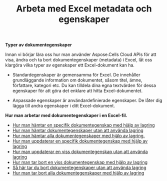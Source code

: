 ﻿---
title: Arbeta med Excel metadata och egenskaper
second_title: Aspose.Cells Cloud Documen
linktitle: Metadata och egenskaper
type: docs
url: /sv/metadata/
aliases: [/document-properties/,/working-with-document-properties/]
keywords: Get, delete, and update metadata from excel files
description: Aspose.Cells Cloud REST API stöder hämtning, radering och uppdatering av metadata från Excel-filer. SDK stöder olika typer av utvecklingsspråk. Dessa inkluderar Android, C#, Go, Java, NodeJS, Perl, PHP, Python, Ruby och Swift.
weight: 100
kwords: Excel, Office Moln, REST API, Kalkylblad, PDF, CSV, Json, Markdown, Metadata och egenskaper
---
**Typer av dokumentegenskaper**

Innan vi börjar lära oss hur man använder Aspose.Cells Cloud APIs för att visa, ändra och ta bort dokumentegenskaper (metadata) i Excel, låt oss klargöra vilka typer av egenskaper ett Excel-dokument kan ha.

- Standardegenskaper är gemensamma för Excel. De innehåller grundläggande information om dokumentet, såsom titel, ämne, författare, kategori etc. Du kan tilldela dina egna textvärden för dessa egenskaper för att göra det enklare att hitta Excel-dokumentet.

- Anpassade egenskaper är användardefinierade egenskaper. De låter dig lägga till andra egenskaper i ditt Excel-dokument.

**Hur man arbetar med dokumentegenskaper i en Excel-fil.**

- [Hur man hämtar en specifik dokumentegenskap med hjälp av lagring](/cells/sv/document-properties/get/)
- [Hur man hämtar dokumentegenskaper utan att använda lagring](/cells/sv/metadata/get/)
- [Hur man hämtar alla dokumentegenskaper med hjälp av lagring.](/cells/sv/document-properties/get-all/)
- [Hur man uppdaterar en specifik dokumentegenskap med hjälp av lagring](/cells/sv/document-properties/update/)
- [Hur man uppdaterar en viss dokumentegenskap utan att använda lagring](/cells/sv/metadata/update/)
- [Hur man tar bort en viss dokumentegenskap med hjälp av lagring](/cells/sv/document-properties/delete/)
- [Så här tar du bort dokumentegenskaper utan att använda lagring](/cells/sv/metadata/delete/)
- [Hur man tar bort alla dokumentegenskaper med hjälp av lagring](/cells/sv/document-properties/clear/)
